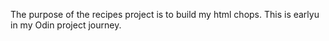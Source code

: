 The purpose of the recipes project is to build my html chops. This is earlyu in my Odin project journey.

